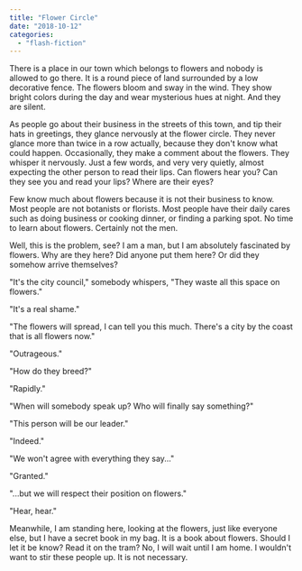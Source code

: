 ```yaml
---
title: "Flower Circle"
date: "2018-10-12"
categories: 
  - "flash-fiction"
---
```


There is a place in our town which belongs to flowers and nobody is allowed to go there. It is a round piece of land surrounded by a low decorative fence. The flowers bloom and sway in the wind. They show bright colors during the day and wear mysterious hues at night. And they are silent.

As people go about their business in the streets of this town, and tip their hats in greetings, they glance nervously at the flower circle. They never glance more than twice in a row actually, because they don't know what could happen. Occasionally, they make a comment about the flowers. They whisper it nervously. Just a few words, and very very quietly, almost expecting the other person to read their lips. Can flowers hear you? Can they see you and read your lips? Where are their eyes?

Few know much about flowers because it is not their business to know. Most people are not botanists or florists. Most people have their daily cares such as doing business or cooking dinner, or finding a parking spot. No time to learn about flowers. Certainly not the men.

Well, this is the problem, see? I am a man, but I am absolutely fascinated by flowers. Why are they here? Did anyone put them here? Or did they somehow arrive themselves?

"It's the city council," somebody whispers, "They waste all this space on flowers."

"It's a real shame."

"The flowers will spread, I can tell you this much. There's a city by the coast that is all flowers now."

"Outrageous."

"How do they breed?"

"Rapidly."

"When will somebody speak up? Who will finally say something?"

"This person will be our leader."

"Indeed."

"We won't agree with everything they say..."

"Granted."

"...but we will respect their position on flowers."

"Hear, hear."

Meanwhile, I am standing here, looking at the flowers, just like everyone else, but I have a secret book in my bag. It is a book about flowers. Should I let it be know? Read it on the tram? No, I will wait until I am home. I wouldn't want to stir these people up. It is not necessary.
